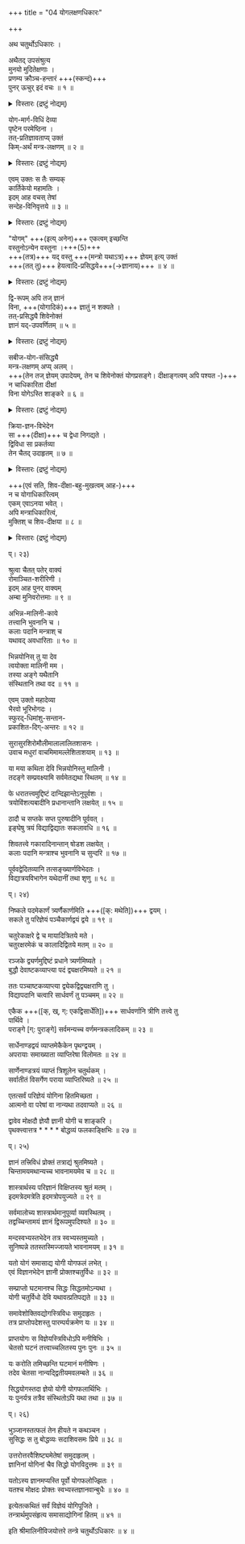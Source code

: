 +++
title = "04 योगलक्षणधिकारः"

+++

अथ चतुर्थोऽधिकारः ।

अथैतद् उपसंश्रुत्य  
मुनयो मुदितेक्षणाः ।  
प्रणम्य क्रौञ्च-हन्तारं +++(स्कन्दं)+++  
पुनर् ऊचुर् इदं वचः ॥ १ ॥

<details><summary>विस्तारः (द्रष्टुं नोद्यम्)</summary>

परमेश्वर के मुखारविन्द से निष्यन्द मकरन्द रूप इस अमृत-भारती का श्रवण कर मननशील  
मुनियों को आँखें प्रसन्नता से खुलो को खुली रह गयों। अपलक नयनों को विस्मयमयी मुद्रा में मानों ज्ञान-विज्ञान की तरङ्गे प्रकाशमान हो रही हों ।  
उन्होंने क्रोञ्चवध से प्रसिद्ध सिद्धामतवादसिद्ध कार्त्तिकेय को अपना प्रणाम अर्पित किया  
और पुनः इस प्रकार अपनी जिज्ञासा को उपस्थापित किया।
</details>


योग-मार्ग-विधिं देव्या  
पृष्टेन परमेष्ठिना ।  
तत्-प्रतिज्ञावताप्य् उक्तं  
किम्-अर्थं मन्त्र-लक्षणम् ॥ २ ॥

<details><summary>विस्तारः (द्रष्टुं नोद्यम्)</summary>

उन्होंने कहा-देव ! परमेष्ठी से देवी ने केवल योगविधि विषयक प्रश्न हो पूछा था।  
परमेष्ठी शिव ने यह प्रतिज्ञा भी की थी कि, "अच्छा है। योगविधि विषयक प्रश्नों का मैं समाधान कर रहा हूँ।"  
ऐसी अवस्था में भो भगवान् भूतभावन ने मन्त्र-लक्षण रूप नये विषय को अवतारणा क्यों की?॥२॥ 
</details>



एवम् उक्तः स तैः सम्यक्  
कार्तिकेयो महामतिः ।  
इदम् आह वचस् तेषां  
सन्देह-विनिवृत्तये ॥ ३ ॥

<details><summary>विस्तारः (द्रष्टुं नोद्यम्)</summary>

इस प्रकार मुनियों के निवेदन के उपरान्त श्रीकात्तिकेय ने अपनी भावना इस प्रकार व्यक्त की। वे इस विद्या के पारङ्गत महामनीषी देवपुरुष थे। 
</details>



"योगम्" +++(इत्य् अनेन)+++  एकत्वम् इच्छन्ति  
वस्तुनोऽन्येन वस्तुना ।+++(5)+++  
+++(तत्र)+++ यद् वस्तु +++(मन्त्रो यथाऽत्र)+++ ज्ञेयम् इत्य् उक्तं  
+++(तत् तु)+++ हेयत्वादि-प्रसिद्धये+++(→ज्ञानाय)+++ ॥ ४ ॥

<details><summary>विस्तारः (द्रष्टुं नोद्यम्)</summary>

उन्होंने मनियों के सन्देह को इस प्रकार निराकृत किया और कहा कि-  

मुनिवृन्द ! वस्तुतः योगसिद्धि में मन्त्रों की सर्वातिशायिनी उपयोगिता एवं महत्ता है।  
योग का यह प्रसिद्ध लक्षण हो है कि, 'एक वस्तु का दूसरी वस्तु से एकत्व ही योग है'।  
वस्तु ज्ञेय होते हैं। यह सभी शास्त्र कहते हैं। ज्ञेय जानने योग्य होते हैं। जिन वस्तुओं को हम जानते हैं, उनमें कई प्रकार की एकता भी प्रतीत होती है ।  
कुछ विपरीत स्वभाव वाले भी वस्तु होते हैं।  
इस प्रकार अनुकूल वेद्यता और प्रतिकूल वेद्यता के कारण यह भी ज्ञात होता है कि, अमुक वस्तु हेय है, और यह उपादेय है।
</details>



द्वि-रूपम् अपि तज् ज्ञानं  
विना, +++(योगादिकं)+++ ज्ञातुं न शक्यते ।  
तत्-प्रसिद्ध्यै शिवेनोक्तं  
ज्ञानं यद्-उपवर्णितम् ॥ ५ ॥

<details><summary>विस्तारः (द्रष्टुं नोद्यम्)</summary>

हेयोपादेय विज्ञान जीवन को उत्कर्ष को ओर अग्रसारित करने के लिये अनिवार्यतः आवश्यक है। इस तरह यह ज्ञान द्विरूपता को प्राप्त करता है।  
यह ज्ञाता के ऊपर निर्भर करता है कि इस द्विरूपता को समझे। विना जाने यह समझ में आने वाली बात भी नहीं है।  
इसलिये वस्तु विज्ञान को विशेष सिद्धि के लिये भगवान् शिव ने यह प्रक्रिया अपनायो और योगसिद्धि-विधि के सन्दर्भ में मन्त्रों के सम्बन्ध में भी प्रकाश डालने का अनुग्रह किया। 

प्रसिद्धि का एक अर्थ 'आगम' भी होता है। प्रसिद्धि उपजीव्य होती है। इससे आगम का अभ्युपगम होता है। इस अर्थ में श्लोक में 'प्रसिद्धि' शब्द से आगमिकता के अध्याहार की प्रतीति भी यहाँ हो रही है ।। ३-५ ॥
</details>


सबीज-योग-संसिद्ध्यै  
मन्त्र-लक्षणम् अप्य् अलम् ।  
+++(तेन तज् ज्ञेयम् उपादेयम्, तेन च शिवेनोक्तं योगप्रसङ्गे। दीक्षाङ्गत्वम् अपि पश्यत -)+++  
न चाधिकारिता दीक्षां  
विना योगेऽस्ति शाङ्करे ॥ ६ ॥

<details><summary>विस्तारः (द्रष्टुं नोद्यम्)</summary>

सबीज योग की सिद्धि के लिये मन्त्रों के लक्षण की जानकारी भी पर्याप्त सहायक होती है ।  
यह भी सुनिश्चित है कि, शाङ्कर योग में दीक्षा के विना अधिकारिकता नहीं होती। दीक्षा के बाद ही शाङ्कर योग में प्रवेश का अधिकार प्राप्त होता है।  

योग की सिद्धि मन्त्र-ज्ञान के माध्यम से सरलता पूर्वक सम्भव है। पहले जो भी ब्रह्मशिर इत्यादि मन्त्र कहे गये हैं, उन सभी का योग की सिद्धि में आत्यन्तिक महत्त्व है ।। ६ ॥ 
</details>



क्रिया-ज्ञन-विभेदेन  
सा +++(दीक्षा)+++ च द्वेधा निगद्यते ।  
द्विविधा सा प्रकर्तव्या  
तेन चैतद् उदाहृतम् ॥ ७ ॥

<details><summary>विस्तारः (द्रष्टुं नोद्यम्)</summary>

इस सन्दर्भ में भगवान् यह भी स्पष्ट कर रहे हैं कि, मूलतः यह दीक्षा भी दो प्रकार की ही होती है- १. क्रिया-योग दीक्षा और २. ज्ञान-योग दीक्षा। इस भेदोक्ति से यह स्पष्ट हो जाता है कि, दीक्षा के विना न क्रियायोग हो सकता है और न ही ज्ञानयोग की जानकारी हो सकती है। श्रीकात्तिकेय ने कहा- यही मुख्य कारण है कि, भगवान् ने इसी सन्दर्भ में यह मन्त्र लक्षण रूप रहस्य-बोध कराने का अनुग्रह किया है ॥ ७॥
</details>


+++(एवं सति, शिव-दीक्षा-बहु-मुखत्वम् आह-)+++  
न च योगाधिकारित्वम्  
एकम् एवाऽनया भवेत् ।  
अपि मन्त्राधिकारित्वं,  
मुक्तिश् च शिव-दीक्षया ॥ ८ ॥

<details><summary>विस्तारः (द्रष्टुं नोद्यम्)</summary>

यहाँ एक और रहस्योद्घाटन कर रहे हैं। कात्तिकेय कहते हैं कि, दीक्षा से मात्र शाङ्कर-योग-सिद्धि का ही अधिकार नहीं मिलता अपितु इससे मन्त्र ग्रहण, मन्त्रसिद्धि और मन्त्र प्रयोग का भी अधिकार प्राप्त होता है।  
इसके अतिरिक्त यह भी निश्चित है कि, शिवयोग की दीक्षा से मुक्तिकामी व्यक्ति मुक्ति को उपलब्ध हो जाता है । यह दीक्षा का ही महत्त्व है । मन्त्राधिकार और मोक्षाधिकार मिलना जीवन की सबसे बड़ी उपलब्धि है ।। ८ ।।

</details>



प्। २३)

श्रुत्वा चैतत् पतेर् वाक्यं  
रोमाञ्चित-शरीरिणी ।  
इदम् आह पुनर् वाक्यम्  
अम्बा मुनिवरोत्तमाः ॥ ९ ॥

अभिन्न-मालिनी-काये  
तत्त्वानि भुवनानि च ।  
कलाः पदानि मन्त्राश् च  
यथावद् अवधारिताः ॥ १० ॥

भिन्नयोनिस् तु या देव  
त्वयोक्ता मालिनी मम ।  
तस्या अङ्गे यथैतानि  
संस्थितानि तथा वद ॥ ११ ॥

एवम् उक्तो महादेव्या  
भैरवो भूरिभोगदः ।  
स्फुरद्-धिमांशु-सन्तान-  
प्रकाशित-दिग्-अन्तरः ॥ १२ ॥

सुरासुरशिरोमौलीमालालालितशासनः ।  
उवाच मधुरां वाचमिमामल्लेशिताशयाम् ॥ १३ ॥

या मया कथिता देवि भिन्नयोनिस्तु मालिनी ।  
तदङ्गे सम्प्रवक्ष्यामि सर्वमेतद्यथा स्थितम् ॥ १४ ॥

फे धरातत्त्वमुद्दिष्टं दान्दिझान्तेऽनुपूर्वशः ।  
त्रयोविंशत्यबादीनि प्रधानान्तानि लक्षयेत् ॥ १५ ॥

ठादौ च सप्तके सप्त पुरुषादीनि पूर्ववत् ।  
इङ्घेषु त्रयं विद्याद्विद्यातः सकलावधि ॥ १६ ॥

शिवतत्त्वे गकारादिनान्तान् षोडश लक्षयेत् ।  
कलाः पदानि मन्त्राश्च भुवनानि च सुन्दरि ॥ १७ ॥

पूर्ववद्वेदितव्यानि तत्सङ्ख्यार्णविभेदतः ।  
विद्यात्रयविभागेन यथेदानीं तथा शृणु ॥ १८ ॥

प्। २४)

निष्कले पदमेकार्णं त्र्यर्णैकार्णमिति +++([क्: मथेति])+++ द्वयम् ।  
सकले तु परिज्ञेयं पञ्चैकार्णद्वयं द्वये ॥ १९ ॥

चतुरेकाक्षरे द्वे च मायादित्रितये मते ।  
चतुरक्षरमेकं च कालादिद्वितये मतम् ॥ २० ॥

रञ्जके द्व्यर्णमुद्दिष्टं प्रधाने त्र्यर्णमिष्यते ।  
बुद्धौ देवाष्टकव्याप्त्या पदं द्व्यक्षरमिष्यते ॥ २१ ॥

ततः पञ्चाष्टकव्याप्त्या द्व्येकद्विद्व्यक्षराणि तु ।  
विद्यापदानि चत्वारि सार्धवर्णं तु पञ्चमम् ॥ २२ ॥

एकैक +++([क्, ख्, ग्: एकद्विसार्धेति])+++ सार्धवर्णानि त्रीणि तत्त्वे तु   
पार्थिवे ।  
पराङ्गे [ग्: पुराङ्गे] सर्वमन्यच्च वर्णमन्त्रकलादिकम् ॥ २३ ॥

सार्धेनाण्डद्वयं व्याप्तमेकैकेन पृथग्द्वयम् ।  
अपरायाः समाख्याता व्याप्तिरेषा विलोमतः ॥ २४ ॥

सार्णेनाण्डत्रयं व्याप्तं त्रिशूलेन चतुर्थकम् ।  
सर्वातीतं विसर्गेण पराया व्याप्तिरिष्यते ॥ २५ ॥

एतत्सर्वं परिज्ञेयं योगिना हितमिच्छता ।  
आत्मनो वा परेषां वा नान्यथा तदवाप्यते ॥ २६ ॥

द्वावेव मोक्षदौ ज्ञेयौ ज्ञानी योगी च शाङ्करि ।  
पृथक्त्त्वात्तत्र * * * * बोद्धव्यं फलकाङ्क्षिभिः ॥ २७ ॥

प्। २५)

ज्ञानं तत्त्रिविधं प्रोक्तं तत्राद्यं श्रुतमिष्यते ।  
चिन्तामयमथान्यच्च भावनामयमेव च ॥ २८ ॥

शास्त्रार्थस्य परिज्ञानं विक्षिप्तस्य श्रुतं मतम् ।  
इदमत्रेदमत्रेति इदमत्रोपयुज्यते ॥ २९ ॥

सर्वमालोच्य शास्त्रार्थमानुपूर्व्या व्यवस्थितम् ।  
तद्वच्चिन्तामयं ज्ञानं द्विरूपमुपदिश्यते ॥ ३० ॥

मन्दस्वभ्यस्तभेदेन तत्र स्वभ्यस्तमुच्यते ।  
सुनिष्पन्ने ततस्तस्मिज्जायते भावनामयम् ॥ ३१ ॥

यतो योगं समासाद्य योगी योगफलं लभेत् ।  
एवं विज्ञानभेदेन ज्ञानी प्रोक्तश्चतुर्विधः ॥ ३२ ॥

सम्प्राप्तो घटमानश्च सिद्धः सिद्धतमोऽन्यथा ।  
योगी चतुर्विधो देवि यथावत्प्रतिपद्यते ॥ ३३ ॥

समावेशोक्तिवद्योगस्त्रिविधः समुदाहृतः ।  
तत्र प्राप्तोपदेशस्तु पारम्पर्यक्रमेण यः ॥ ३४ ॥

प्राप्तयोगः स विज्ञेयस्त्रिविधोऽपि मनीषिभिः ।  
चेतसो घटनं तत्त्वाच्चलितस्य पुनः पुनः ॥ ३५ ॥

यः करोति तमिच्छन्ति घटमानं मनीषिणः ।  
तदेव चेतसा नान्यद्द्वितीयमवलम्बते ॥ ३६ ॥

सिद्धयोगस्तदा ज्ञेयो योगी योगफलार्थिभिः ।  
यः पुनर्यत्र तत्रैव संस्थितोऽपि यथा तथा ॥ ३७ ॥

प्। २६)

भुञ्जानस्तत्फलं तेन हीयते न कथञ्चन ।  
सुसिद्धः स तु बोद्धव्यः सदाशिवसमः प्रिये ॥ ३८ ॥

उत्तरोत्तरवैशिष्ट्यमेतेषां समुदाहृतम् ।  
ज्ञानिनां योगिनां चैव सिद्धो योगविदुत्तमः ॥ ३९ ॥

यतोऽस्य ज्ञानमप्यस्ति पूर्वो योगफलोज्झितः ।  
यतश्च मोक्षदः प्रोक्तः स्वभ्यस्तज्ञानवान्बुधैः ॥ ४० ॥

इत्येतत्कथितं सर्वं विज्ञेयं योगिपूजिते ।  
तन्त्रार्थमुपसंहृत्य समासाद्योगिनां हितम् ॥ ४१ ॥

इति श्रीमालिनीविजयोत्तरे तन्त्रे चतुर्थोऽधिकारः ॥ ४ ॥


